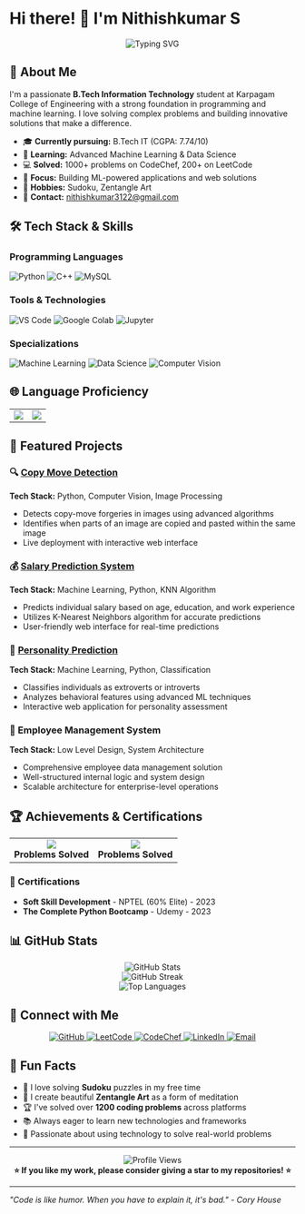 # Hi there! 👋 I'm Nithishkumar S

<div align="center">
  <img src="https://readme-typing-svg.herokuapp.com?font=Fira+Code&size=30&duration=3000&pause=1000&color=36BCF7&center=true&vCenter=true&width=600&lines=B.Tech+Information+Technology;Machine+Learning+Enthusiast;Competitive+Programming+Lover;Data+Science+Explorer" alt="Typing SVG" />
</div>

## 🚀 About Me

I'm a passionate **B.Tech Information Technology** student at Karpagam College of Engineering with a strong foundation in programming and machine learning. I love solving complex problems and building innovative solutions that make a difference.

- 🎓 **Currently pursuing:** B.Tech IT (CGPA: 7.74/10)
- 🌱 **Learning:** Advanced Machine Learning & Data Science
- 💻 **Solved:** 1000+ problems on CodeChef, 200+ on LeetCode
- 🎯 **Focus:** Building ML-powered applications and web solutions
- 🎨 **Hobbies:** Sudoku, Zentangle Art
- 📧 **Contact:** nithishkumar3122@gmail.com

## 🛠️ Tech Stack & Skills

### Programming Languages
<p align="left">
  <img src="https://img.shields.io/badge/Python-3776AB?style=for-the-badge&logo=python&logoColor=white" alt="Python"/>
  <img src="https://img.shields.io/badge/C++-00599C?style=for-the-badge&logo=c%2B%2B&logoColor=white" alt="C++"/>
  <img src="https://img.shields.io/badge/MySQL-4479A1?style=for-the-badge&logo=mysql&logoColor=white" alt="MySQL"/>
</p>

### Tools & Technologies
<p align="left">
  <img src="https://img.shields.io/badge/VS%20Code-007ACC?style=for-the-badge&logo=visual-studio-code&logoColor=white" alt="VS Code"/>
  <img src="https://img.shields.io/badge/Google%20Colab-F9AB00?style=for-the-badge&logo=google-colab&logoColor=white" alt="Google Colab"/>
  <img src="https://img.shields.io/badge/Jupyter-F37626?style=for-the-badge&logo=jupyter&logoColor=white" alt="Jupyter"/>
</p>

### Specializations
<p align="left">
  <img src="https://img.shields.io/badge/Machine%20Learning-FF6F00?style=for-the-badge&logo=tensorflow&logoColor=white" alt="Machine Learning"/>
  <img src="https://img.shields.io/badge/Data%20Science-4285F4?style=for-the-badge&logo=google-analytics&logoColor=white" alt="Data Science"/>
  <img src="https://img.shields.io/badge/Computer%20Vision-FF6B6B?style=for-the-badge&logo=opencv&logoColor=white" alt="Computer Vision"/>
</p>

## 🌐 Language Proficiency

<table>
<tr>
<td align="center">
<img src="https://img.shields.io/badge/English-Fluent-brightgreen?style=for-the-badge&logo=google-translate&logoColor=white"/>
</td>
<td align="center">
<img src="https://img.shields.io/badge/Tamil-Native-blue?style=for-the-badge&logo=google-translate&logoColor=white"/>
</td>
</tr>
</table>

## 🎯 Featured Projects

### 🔍 [Copy Move Detection](https://copy-move-detection-zkaz.onrender.com)
**Tech Stack:** Python, Computer Vision, Image Processing
- Detects copy-move forgeries in images using advanced algorithms
- Identifies when parts of an image are copied and pasted within the same image
- Live deployment with interactive web interface

### 💰 [Salary Prediction System](https://salary-prediction-knn.onrender.com)
**Tech Stack:** Machine Learning, Python, KNN Algorithm
- Predicts individual salary based on age, education, and work experience
- Utilizes K-Nearest Neighbors algorithm for accurate predictions
- User-friendly web interface for real-time predictions

### 🧠 [Personality Prediction](https://personality-prediction-vojl.onrender.com)
**Tech Stack:** Machine Learning, Python, Classification
- Classifies individuals as extroverts or introverts
- Analyzes behavioral features using advanced ML techniques
- Interactive web application for personality assessment

### 👥 Employee Management System
**Tech Stack:** Low Level Design, System Architecture
- Comprehensive employee data management solution
- Well-structured internal logic and system design
- Scalable architecture for enterprise-level operations

## 🏆 Achievements & Certifications

<table>
<tr>
<td align="center">
<img src="https://img.shields.io/badge/CodeChef-1000+-orange?style=for-the-badge&logo=codechef&logoColor=white"/>
<br><b>Problems Solved</b>
</td>
<td align="center">
<img src="https://img.shields.io/badge/LeetCode-200+-yellow?style=for-the-badge&logo=leetcode&logoColor=white"/>
<br><b>Problems Solved</b>
</td>
</tr>
</table>

### 📜 Certifications
- **Soft Skill Development** - NPTEL (60% Elite) - 2023
- **The Complete Python Bootcamp** - Udemy - 2023

## 📊 GitHub Stats

<div align="center">
  <img src="https://github-readme-stats.vercel.app/api?username=S-NITHISHKUMAR2005&show_icons=true&theme=radical&hide_border=true" alt="GitHub Stats" />
</div>

<div align="center">
  <img src="https://github-readme-streak-stats.herokuapp.com/?user=S-NITHISHKUMAR2005&theme=radical&hide_border=true" alt="GitHub Streak" />
</div>

<div align="center">
  <img src="https://github-readme-stats.vercel.app/api/top-langs/?username=S-NITHISHKUMAR2005&theme=radical&hide_border=true&layout=compact" alt="Top Languages" />
</div>

## 🔗 Connect with Me

<p align="center">
  <a href="https://github.com/S-NITHISHKUMAR2005" target="_blank">
    <img src="https://img.shields.io/badge/GitHub-100000?style=for-the-badge&logo=github&logoColor=white" alt="GitHub"/>
  </a>
  <a href="https://leetcode.com/nithishkumar1322" target="_blank">
    <img src="https://img.shields.io/badge/LeetCode-FFA116?style=for-the-badge&logo=leetcode&logoColor=black" alt="LeetCode"/>
  </a>
  <a href="https://www.codechef.com/users/nithishkumar31" target="_blank">
    <img src="https://img.shields.io/badge/CodeChef-5B4638?style=for-the-badge&logo=codechef&logoColor=white" alt="CodeChef"/>
  </a>
  <a href="https://linkedin.com/in/s-nithishkumar31" target="_blank">
    <img src="https://img.shields.io/badge/LinkedIn-0077B5?style=for-the-badge&logo=linkedin&logoColor=white" alt="LinkedIn"/>
  </a>
  <a href="mailto:nithishkumar3122@gmail.com">
    <img src="https://img.shields.io/badge/Email-D14836?style=for-the-badge&logo=gmail&logoColor=white" alt="Email"/>
  </a>
</p>

## 🎨 Fun Facts

- 🧩 I love solving **Sudoku** puzzles in my free time
- 🎨 I create beautiful **Zentangle Art** as a form of meditation
- 🏆 I've solved over **1200 coding problems** across platforms
- 📚 Always eager to learn new technologies and frameworks
- 🌟 Passionate about using technology to solve real-world problems

---

<div align="center">
  <img src="https://komarev.com/ghpvc/?username=S-NITHISHKUMAR2005&style=for-the-badge&color=blue" alt="Profile Views"/>
</div>

<div align="center">
  <b>⭐ If you like my work, please consider giving a star to my repositories! ⭐</b>
</div>

---

*"Code is like humor. When you have to explain it, it's bad." - Cory House*
